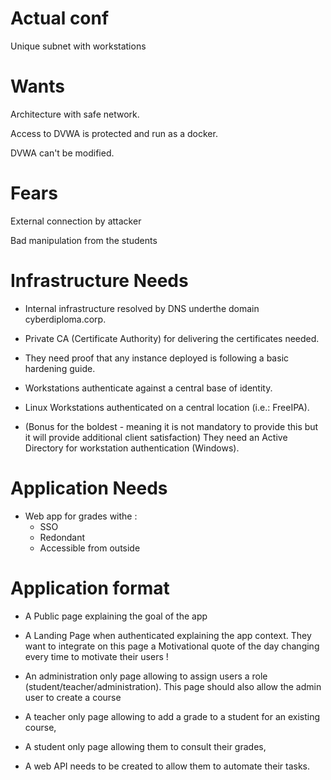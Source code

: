 # Actual conf
Unique subnet with workstations

# Wants
Architecture with safe network.

Access to DVWA is protected and run as a docker.

DVWA can't be modified.

# Fears
External connection by attacker

Bad manipulation from the students

# Infrastructure Needs
- Internal infrastructure resolved by DNS underthe domain cyberdiploma.corp.

- Private CA (Certificate Authority) for delivering the certificates needed.

- They need proof that any instance deployed is following a basic hardening guide.

- Workstations authenticate against a central base of identity.

- Linux Workstations authenticated on a central location (i.e.: FreeIPA).

- (Bonus for the boldest - meaning it is not mandatory to provide this but it will provide
additional client satisfaction) They need an Active Directory for workstation
authentication (Windows).

# Application Needs
- Web app for grades withe :
    - SSO
    - Redondant
    - Accessible from outside

# Application format   
- A Public page explaining the goal of the app

- A Landing Page when authenticated explaining the app context. They want to
integrate on this page a Motivational quote of the day changing every time to
motivate their users !

- An administration only page allowing to assign users a role
(student/teacher/administration). This page should also allow the admin user
to create a course

- A teacher only page allowing to add a grade to a student for an existing
course,

- A student only page allowing them to consult their grades,

- A web API needs to be created to allow them to automate their tasks.


